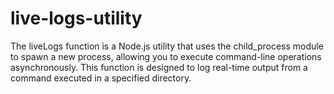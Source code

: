 # live-logs-utility
The liveLogs function is a Node.js utility that uses the child_process module to spawn a new process, allowing you to execute command-line operations asynchronously. This function is designed to log real-time output from a command executed in a specified directory. 
